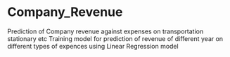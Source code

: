 # Company_Revenue
Prediction of Company revenue against expenses on transportation stationary etc
Training model for prediction of revenue of different year on different types of expences using Linear Regression model
